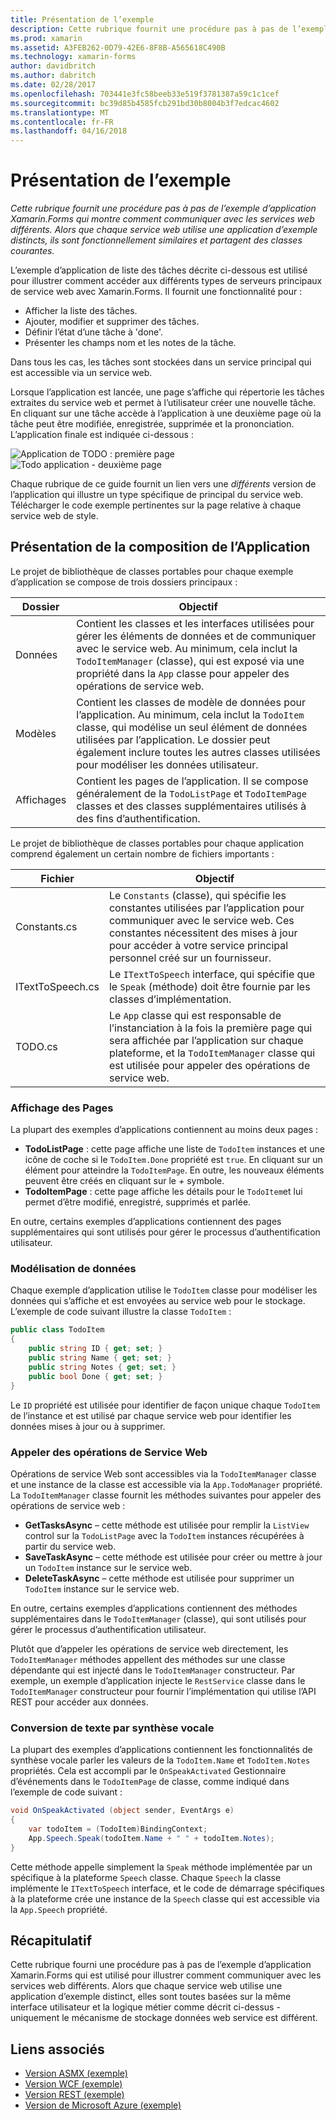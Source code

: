 ```yaml
---
title: Présentation de l’exemple
description: Cette rubrique fournit une procédure pas à pas de l’exemple d’application Xamarin.Forms qui montre comment communiquer avec les services web différents. Alors que chaque service web utilise une application d’exemple distincts, ils sont fonctionnellement similaires et partagent des classes courantes.
ms.prod: xamarin
ms.assetid: A3FEB262-0D79-42E6-8F8B-A565618C490B
ms.technology: xamarin-forms
author: davidbritch
ms.author: dabritch
ms.date: 02/28/2017
ms.openlocfilehash: 703441e3fc58beeb33e519f3781387a59c1c1cef
ms.sourcegitcommit: bc39d85b4585fcb291bd30b8004b3f7edcac4602
ms.translationtype: MT
ms.contentlocale: fr-FR
ms.lasthandoff: 04/16/2018
---
```

# <a name="understanding-the-sample"></a>Présentation de l’exemple

_Cette rubrique fournit une procédure pas à pas de l’exemple d’application Xamarin.Forms qui montre comment communiquer avec les services web différents. Alors que chaque service web utilise une application d’exemple distincts, ils sont fonctionnellement similaires et partagent des classes courantes._

L’exemple d’application de liste des tâches décrite ci-dessous est utilisé pour illustrer comment accéder aux différents types de serveurs principaux de service web avec Xamarin.Forms. Il fournit une fonctionnalité pour :

- Afficher la liste des tâches.
- Ajouter, modifier et supprimer des tâches.
- Définir l’état d’une tâche à 'done'.
- Présenter les champs nom et les notes de la tâche.

Dans tous les cas, les tâches sont stockées dans un service principal qui est accessible via un service web.

Lorsque l’application est lancée, une page s’affiche qui répertorie les tâches extraites du service web et permet à l’utilisateur créer une nouvelle tâche. En cliquant sur une tâche accède à l’application à une deuxième page où la tâche peut être modifiée, enregistrée, supprimée et la prononciation. L’application finale est indiquée ci-dessous :

![](walkthrough-images/app-example-1.png "Application de TODO : première page")
![](walkthrough-images/app-example-2.png "Todo application - deuxième page")

Chaque rubrique de ce guide fournit un lien vers une *différents* version de l’application qui illustre un type spécifique de principal du service web. Télécharger le code exemple pertinentes sur la page relative à chaque service web de style.

## <a name="understanding-the-application-anatomy"></a>Présentation de la composition de l’Application

Le projet de bibliothèque de classes portables pour chaque exemple d’application se compose de trois dossiers principaux :

|Dossier|Objectif|
|--- |--- |
|Données|Contient les classes et les interfaces utilisées pour gérer les éléments de données et de communiquer avec le service web. Au minimum, cela inclut la `TodoItemManager` (classe), qui est exposé via une propriété dans la `App` classe pour appeler des opérations de service web.|
|Modèles|Contient les classes de modèle de données pour l’application. Au minimum, cela inclut la `TodoItem` classe, qui modélise un seul élément de données utilisées par l’application. Le dossier peut également inclure toutes les autres classes utilisées pour modéliser les données utilisateur.|
|Affichages|Contient les pages de l’application. Il se compose généralement de la `TodoListPage` et `TodoItemPage` classes et des classes supplémentaires utilisés à des fins d’authentification.|

Le projet de bibliothèque de classes portables pour chaque application comprend également un certain nombre de fichiers importants :

|Fichier|Objectif|
|--- |--- |
|Constants.cs|Le `Constants` (classe), qui spécifie les constantes utilisées par l’application pour communiquer avec le service web. Ces constantes nécessitent des mises à jour pour accéder à votre service principal personnel créé sur un fournisseur.|
|ITextToSpeech.cs|Le `ITextToSpeech` interface, qui spécifie que le `Speak` (méthode) doit être fournie par les classes d’implémentation.|
|TODO.cs|Le `App` classe qui est responsable de l’instanciation à la fois la première page qui sera affichée par l’application sur chaque plateforme, et la `TodoItemManager` classe qui est utilisée pour appeler des opérations de service web.|

### <a name="viewing-pages"></a>Affichage des Pages

La plupart des exemples d’applications contiennent au moins deux pages :

- **TodoListPage** : cette page affiche une liste de `TodoItem` instances et une icône de coche si le `TodoItem.Done` propriété est `true`. En cliquant sur un élément pour atteindre la `TodoItemPage`. En outre, les nouveaux éléments peuvent être créés en cliquant sur le *+* symbole.
- **TodoItemPage** : cette page affiche les détails pour le `TodoItem`et lui permet d’être modifié, enregistré, supprimés et parlée.

En outre, certains exemples d’applications contiennent des pages supplémentaires qui sont utilisés pour gérer le processus d’authentification utilisateur.

### <a name="modeling-the-data"></a>Modélisation de données

Chaque exemple d’application utilise le `TodoItem` classe pour modéliser les données qui s’affiche et est envoyées au service web pour le stockage. L’exemple de code suivant illustre la classe `TodoItem` :

```csharp
public class TodoItem
{
    public string ID { get; set; }
    public string Name { get; set; }
    public string Notes { get; set; }
    public bool Done { get; set; }
}
```

Le `ID` propriété est utilisée pour identifier de façon unique chaque `TodoItem` de l’instance et est utilisé par chaque service web pour identifier les données mises à jour ou à supprimer.

### <a name="invoking-web-service-operations"></a>Appeler des opérations de Service Web

Opérations de service Web sont accessibles via la `TodoItemManager` classe et une instance de la classe est accessible via la `App.TodoManager` propriété. La `TodoItemManager` classe fournit les méthodes suivantes pour appeler des opérations de service web :

- **GetTasksAsync** – cette méthode est utilisée pour remplir la `ListView` control sur la `TodoListPage` avec la `TodoItem` instances récupérées à partir du service web.
- **SaveTaskAsync** – cette méthode est utilisée pour créer ou mettre à jour un `TodoItem` instance sur le service web.
- **DeleteTaskAsync** – cette méthode est utilisée pour supprimer un `TodoItem` instance sur le service web.

En outre, certains exemples d’applications contiennent des méthodes supplémentaires dans le `TodoItemManager` (classe), qui sont utilisés pour gérer le processus d’authentification utilisateur.

Plutôt que d’appeler les opérations de service web directement, les `TodoItemManager` méthodes appellent des méthodes sur une classe dépendante qui est injecté dans le `TodoItemManager` constructeur. Par exemple, un exemple d’application injecte le `RestService` classe dans le `TodoItemManager` constructeur pour fournir l’implémentation qui utilise l’API REST pour accéder aux données.

### <a name="translating-text-to-speech"></a>Conversion de texte par synthèse vocale

La plupart des exemples d’applications contiennent les fonctionnalités de synthèse vocale parler les valeurs de la `TodoItem.Name` et `TodoItem.Notes` propriétés. Cela est accompli par le `OnSpeakActivated` Gestionnaire d’événements dans le `TodoItemPage` de classe, comme indiqué dans l’exemple de code suivant :

```csharp
void OnSpeakActivated (object sender, EventArgs e)
{
    var todoItem = (TodoItem)BindingContext;
    App.Speech.Speak(todoItem.Name + " " + todoItem.Notes);
}
```

Cette méthode appelle simplement la `Speak` méthode implémentée par un spécifique à la plateforme `Speech` classe. Chaque `Speech` la classe implémente le `ITextToSpeech` interface, et le code de démarrage spécifiques à la plateforme crée une instance de la `Speech` classe qui est accessible via la `App.Speech` propriété.

## <a name="summary"></a>Récapitulatif

Cette rubrique fourni une procédure pas à pas de l’exemple d’application Xamarin.Forms qui est utilisé pour illustrer comment communiquer avec les services web différents. Alors que chaque service web utilise une application d’exemple distinct, elles sont toutes basées sur la même interface utilisateur et la logique métier comme décrit ci-dessus - uniquement le mécanisme de stockage données web service est différent.


## <a name="related-links"></a>Liens associés

- [Version ASMX (exemple)](https://developer.xamarin.com/samples/xamarin-forms/WebServices/TodoASMX)
- [Version WCF (exemple)](https://developer.xamarin.com/samples/xamarin-forms/WebServices/TodoWCF)
- [Version REST (exemple)](https://developer.xamarin.com/samples/xamarin-forms/WebServices/TodoREST)
- [Version de Microsoft Azure (exemple)](https://developer.xamarin.com/samples/xamarin-forms/WebServices/TodoAzure)
